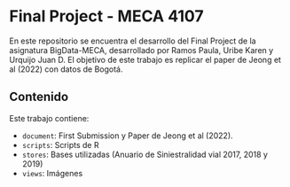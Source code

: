 # Final Project - MECA 4107

En este repositorio se encuentra el desarrollo del Final Project de la asignatura BigData-MECA, desarrollado por Ramos Paula, Uribe Karen y Urquijo Juan D. El objetivo de este trabajo es replicar el paper de Jeong et al (2022) con datos de Bogotá. 
 
## Contenido

Este trabajo contiene:

- `document`: First Submission y Paper de Jeong et al (2022).
- `scripts`: Scripts de R
- `stores`: Bases utilizadas (Anuario de Siniestralidad vial 2017, 2018 y 2019)
- `views`: Imágenes
